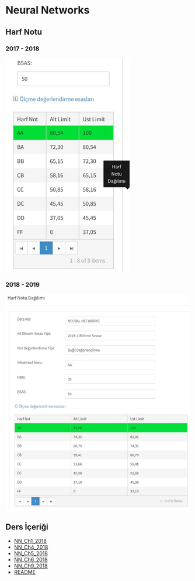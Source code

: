 # Neural Networks

## Harf Notu

### 2017 - 2018

![can_nn1](../../res/can_nn1.png)

### 2018 - 2019

![](../../res/can_nn2.png)
<!--Index-->

## Ders İçeriği

- [NN_Ch1_2018](./Ders%20%C4%B0%C3%A7eri%C4%9Fi/NN_Ch1_2018.pdf)
- [NN_Ch4_2018](./Ders%20%C4%B0%C3%A7eri%C4%9Fi/NN_Ch4_2018.pdf)
- [NN_Ch5_2018](./Ders%20%C4%B0%C3%A7eri%C4%9Fi/NN_Ch5_2018.pdf)
- [NN_Ch6_2018](./Ders%20%C4%B0%C3%A7eri%C4%9Fi/NN_Ch6_2018.pdf)
- [NN_Ch9_2018](./Ders%20%C4%B0%C3%A7eri%C4%9Fi/NN_Ch9_2018.pdf)
- [README](./Ders%20%C4%B0%C3%A7eri%C4%9Fi/README.md)



<!--Index-->
